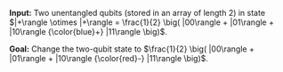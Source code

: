 **Input:** Two unentangled qubits (stored in an array of length 2) in state $|+\rangle \otimes |+\rangle = \frac{1}{2} \big( |00\rangle + |01\rangle + |10\rangle {\color{blue}+} |11\rangle \big)$.

**Goal:** Change the two-qubit state to $\frac{1}{2} \big( |00\rangle + |01\rangle + |10\rangle {\color{red}-} |11\rangle \big)$.
